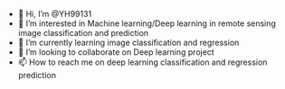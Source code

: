 - 👋 Hi, I’m @YH99131
- 👀 I’m interested in Machine learning/Deep learning in remote sensing image classification and prediction
- 🌱 I’m currently learning image classification and regression
- 💞️ I’m looking to collaborate on Deep learning project
- 📫 How to reach me on deep learning classification and regression prediction

<!---
YH99131/YH99131 is a ✨ special ✨ repository because its `README.md` (this file) appears on your GitHub profile.
You can click the Preview link to take a look at your changes.
--->
